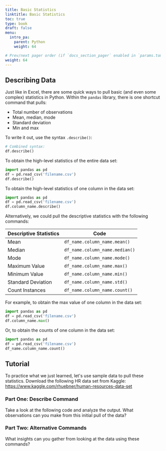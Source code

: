 ```yaml
---
title: Basic Statistics
linktitle: Basic Statistics
toc: true
type: book
draft: false
menu:
  intro_pa:
    parent: Python
    weight: 64

# Prev/next pager order (if `docs_section_pager` enabled in `params.toml`)
weight: 64
---
```


<!-- In this tutorial, I'll share how to pull basic and complex statistics from a data set: -->

<!-- ## NumPy Library

NumPy supports processing large sets of data as well as complex mathematical functions. -->

## Describing Data

Just like in Excel, there are some quick ways to pull basic (and even some complex) statistics in Python. Within the `pandas` library, there is one shortcut command that pulls:

* Total number of observations
* Mean, median, mode
* Standard deviation
* Min and max

To write it out, use the syntax `.describe()`:

```python
# Combined syntax:
df.describe()
```

To obtain the high-level statistics of the entire data set:

```python
import pandas as pd
df = pd.read_csv('filename.csv')
df.describe()
```

To obtain the high-level statistics of one column in the data set:

```python
import pandas as pd
df = pd.read_csv('filename.csv')
df.column_name.describe()
```

Alternatively, we could pull the descriptive statistics with the following commands:

| Descriptive Statistics | Code |
| ------------- | ------------- |
| Mean | `df_name.column_name.mean()` |
| Median | `df_name.column_name.median()` |
| Mode | `df_name.column_name.mode()` |
| Maximum Value | `df_name.column_name.max()` |
| Minimum Value | `df_name.column_name.min()` |
| Standard Deviation | `df_name.column_name.std()` |
| Count Instances | `df_name.column_name.count()` |

For example, to obtain the max value of one column in the data set:

```python
import pandas as pd
df = pd.read_csv('filename.csv')
df.column_name.max()
```

Or, to obtain the counts of one column in the data set:

```python
import pandas as pd
df = pd.read_csv('filename.csv')
df_name.column_name.count()
```

## Tutorial

To practice what we just learned, let's use sample data to pull these statistics. Download the following HR data set from Kaggle: https://www.kaggle.com/rhuebner/human-resources-data-set

### Part One: Describe Command

Take a look at the following code and analyze the output. What observations can you make from this initial pull of the data?

<script src="https://gist.github.com/mariahnorell/b3ca4768999f51c5064a3376a1c5051f.js"></script>

### Part Two: Alternative Commands

What insights can you gather from looking at the data using these commands?

<script src="https://gist.github.com/mariahnorell/d5b9b1f21dd876307698900bcafbb8a5.js"></script>
